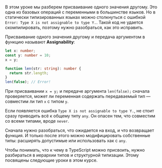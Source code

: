 В этом уроке мы разберем присваивание одного значения другому. Это одна из базовых операций с переменными в большинстве языков. Но в статически типизированных языках можно столкнуться с ошибкой `Error: Type X is not assignable to type Y.`. Такой код не удается скомпилировать, поэтому нужно разобраться, как это исправить.

Присваивание одного значения другому и передача аргументом в функцию называют **Assignability**:

```typescript
let x: number;
const y: number = 10;
x = y;

function len(str: string): number {
  return str.length;
}
len(false); // Error!
```

При присваивании `x = y;` и передаче аргумента `len(false);` сначала проверяется, может ли переменная содержать передаваемый тип — совместим ли тип `x` с типом `y`.

Если появляется ошибка `Type X is not assignable to type Y.`, не стоит сразу приводить всё к общему типу `any`. Он опасен тем, что совместим со всеми типами, вроде `never`.

Сначала нужно разобраться, что ожидается на вход, и что возвращает функция. И только после этого можно модифицировать собственные типы: расширять допустимые или использовать хак с `any`.

Чтобы понимать, что к чему в TypeScript можно присвоить, нужно разбираться в иерархии типов и структурной типизации. Этому посвящены следующие уроки в этом курсе.

